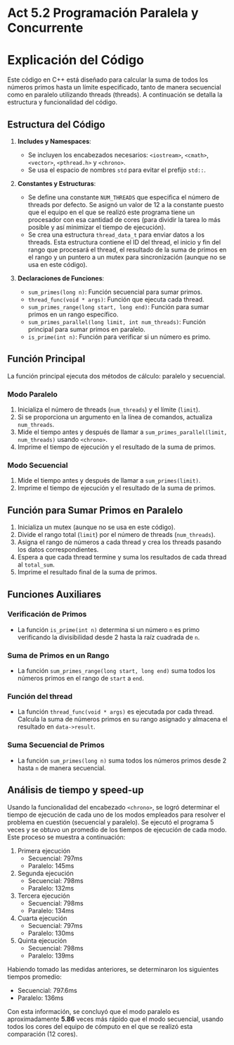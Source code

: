 # Act 5.2 Programación Paralela y Concurrente

# Explicación del Código

Este código en C++ está diseñado para calcular la suma de todos los números primos hasta un límite especificado, tanto de manera secuencial como en paralelo utilizando threads (threads). A continuación se detalla la estructura y funcionalidad del código.

## Estructura del Código

1. **Includes y Namespaces**:
   - Se incluyen los encabezados necesarios: `<iostream>`, `<cmath>`, `<vector>`, `<pthread.h>` y `<chrono>`.
   - Se usa el espacio de nombres `std` para evitar el prefijo `std::`.

2. **Constantes y Estructuras**:
   - Se define una constante `NUM_THREADS` que especifica el número de threads por defecto. Se asignó un valor de 12 a la constante puesto que el equipo en el que se realizó este programa tiene un procesador con esa cantidad de cores (para dividir la tarea lo más posible y así minimizar el tiempo de ejecución).
   - Se crea una estructura `thread_data_t` para enviar datos a los threads. Esta estructura contiene el ID del thread, el inicio y fin del rango que procesará el thread, el resultado de la suma de primos en el rango y un puntero a un mutex para sincronización (aunque no se usa en este código).

3. **Declaraciones de Funciones**:
   - `sum_primes(long n)`: Función secuencial para sumar primos.
   - `thread_func(void * args)`: Función que ejecuta cada thread.
   - `sum_primes_range(long start, long end)`: Función para sumar primos en un rango específico.
   - `sum_primes_parallel(long limit, int num_threads)`: Función principal para sumar primos en paralelo.
   - `is_prime(int n)`: Función para verificar si un número es primo.

## Función Principal

La función principal ejecuta dos métodos de cálculo: paralelo y secuencial.

### Modo Paralelo

1. Inicializa el número de threads (`num_threads`) y el límite (`limit`).
2. Si se proporciona un argumento en la línea de comandos, actualiza `num_threads`.
3. Mide el tiempo antes y después de llamar a `sum_primes_parallel(limit, num_threads)` usando `<chrono>`.
4. Imprime el tiempo de ejecución y el resultado de la suma de primos.

### Modo Secuencial

1. Mide el tiempo antes y después de llamar a `sum_primes(limit)`.
2. Imprime el tiempo de ejecución y el resultado de la suma de primos.

## Función para Sumar Primos en Paralelo

1. Inicializa un mutex (aunque no se usa en este código).
2. Divide el rango total (`limit`) por el número de threads (`num_threads`).
3. Asigna el rango de números a cada thread y crea los threads pasando los datos correspondientes.
4. Espera a que cada thread termine y suma los resultados de cada thread al `total_sum`.
5. Imprime el resultado final de la suma de primos.

## Funciones Auxiliares

### Verificación de Primos

- La función `is_prime(int n)` determina si un número `n` es primo verificando la divisibilidad desde 2 hasta la raíz cuadrada de `n`.

### Suma de Primos en un Rango

- La función `sum_primes_range(long start, long end)` suma todos los números primos en el rango de `start` a `end`.

### Función del thread

- La función `thread_func(void * args)` es ejecutada por cada thread. Calcula la suma de números primos en su rango asignado y almacena el resultado en `data->result`.

### Suma Secuencial de Primos

- La función `sum_primes(long n)` suma todos los números primos desde 2 hasta `n` de manera secuencial.

## Análisis de tiempo y speed-up

Usando la funcionalidad del encabezado `<chrono>`, se logró determinar el tiempo de ejecución de cada uno de los modos empleados para resolver el problema en cuestión (secuencial y paralelo). Se ejecutó el programa 5 veces y se obtuvo un promedio de los tiempos de ejecución de cada modo. Este proceso se muestra a continuación:

1. Primera ejecución
    - Secuencial: 797ms
    - Paralelo: 145ms
2. Segunda ejecución
    - Secuencial: 798ms
    - Paralelo: 132ms
3. Tercera ejecución
    - Secuencial: 798ms
    - Paralelo: 134ms
4. Cuarta ejecución
    - Secuencial: 797ms
    - Paralelo: 130ms
5. Quinta ejecución
    - Secuencial: 798ms
    - Paralelo: 139ms

Habiendo tomado las medidas anteriores, se determinaron los siguientes tiempos promedio:

- Secuencial: 797.6ms
- Paralelo: 136ms

Con esta información, se concluyó que el modo paralelo es aproximadamente **5.86** veces más rápido que el modo secuencial, usando todos los cores del equipo de cómputo en el que se realizó esta comparación (12 cores).



